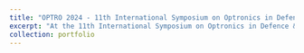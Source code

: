 ```yaml
---
title: "OPTRO 2024 - 11th International Symposium on Optronics in Defence & Security, Bordeaux, France"
excerpt: "At the 11th International Symposium on Optronics in Defence & Security (OPTRO)<br/><br/><img src='/images/photo_optro2024.jpeg'>"
collection: portfolio
---
```

